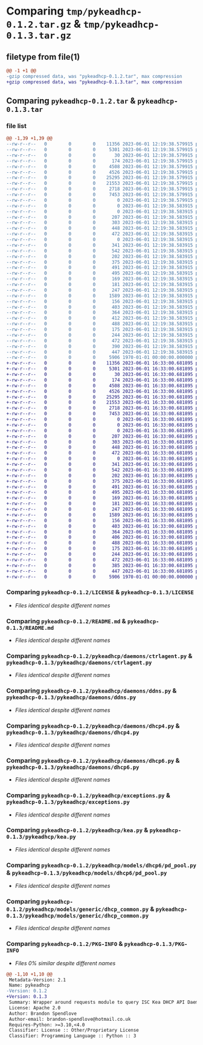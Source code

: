 # Comparing `tmp/pykeadhcp-0.1.2.tar.gz` & `tmp/pykeadhcp-0.1.3.tar.gz`

## filetype from file(1)

```diff
@@ -1 +1 @@
-gzip compressed data, was "pykeadhcp-0.1.2.tar", max compression
+gzip compressed data, was "pykeadhcp-0.1.3.tar", max compression
```

## Comparing `pykeadhcp-0.1.2.tar` & `pykeadhcp-0.1.3.tar`

### file list

```diff
@@ -1,39 +1,39 @@
--rw-r--r--   0        0        0    11356 2023-06-01 12:19:38.579915 pykeadhcp-0.1.2/LICENSE
--rw-r--r--   0        0        0     5301 2023-06-01 12:19:38.579915 pykeadhcp-0.1.2/README.md
--rw-r--r--   0        0        0       30 2023-06-01 12:19:38.579915 pykeadhcp-0.1.2/pykeadhcp/__init__.py
--rw-r--r--   0        0        0      174 2023-06-01 12:19:38.579915 pykeadhcp-0.1.2/pykeadhcp/daemons/__init__.py
--rw-r--r--   0        0        0     4508 2023-06-01 12:19:38.579915 pykeadhcp-0.1.2/pykeadhcp/daemons/ctrlagent.py
--rw-r--r--   0        0        0     4526 2023-06-01 12:19:38.579915 pykeadhcp-0.1.2/pykeadhcp/daemons/ddns.py
--rw-r--r--   0        0        0    25295 2023-06-01 12:19:38.579915 pykeadhcp-0.1.2/pykeadhcp/daemons/dhcp4.py
--rw-r--r--   0        0        0    21553 2023-06-01 12:19:38.579915 pykeadhcp-0.1.2/pykeadhcp/daemons/dhcp6.py
--rw-r--r--   0        0        0     2718 2023-06-01 12:19:38.579915 pykeadhcp-0.1.2/pykeadhcp/exceptions.py
--rw-r--r--   0        0        0     7453 2023-06-01 12:19:38.579915 pykeadhcp-0.1.2/pykeadhcp/kea.py
--rw-r--r--   0        0        0        0 2023-06-01 12:19:38.579915 pykeadhcp-0.1.2/pykeadhcp/models/__init__.py
--rw-r--r--   0        0        0        0 2023-06-01 12:19:38.583915 pykeadhcp-0.1.2/pykeadhcp/models/ctrlagent/__init__.py
--rw-r--r--   0        0        0        0 2023-06-01 12:19:38.583915 pykeadhcp-0.1.2/pykeadhcp/models/dhcp4/__init__.py
--rw-r--r--   0        0        0      207 2023-06-01 12:19:38.583915 pykeadhcp-0.1.2/pykeadhcp/models/dhcp4/lease.py
--rw-r--r--   0        0        0      303 2023-06-01 12:19:38.583915 pykeadhcp-0.1.2/pykeadhcp/models/dhcp4/reservation.py
--rw-r--r--   0        0        0      448 2023-06-01 12:19:38.583915 pykeadhcp-0.1.2/pykeadhcp/models/dhcp4/shared_network.py
--rw-r--r--   0        0        0      472 2023-06-01 12:19:38.583915 pykeadhcp-0.1.2/pykeadhcp/models/dhcp4/subnet.py
--rw-r--r--   0        0        0        0 2023-06-01 12:19:38.583915 pykeadhcp-0.1.2/pykeadhcp/models/dhcp6/__init__.py
--rw-r--r--   0        0        0      341 2023-06-01 12:19:38.583915 pykeadhcp-0.1.2/pykeadhcp/models/dhcp6/lease.py
--rw-r--r--   0        0        0      542 2023-06-01 12:19:38.583915 pykeadhcp-0.1.2/pykeadhcp/models/dhcp6/pd_pool.py
--rw-r--r--   0        0        0      202 2023-06-01 12:19:38.583915 pykeadhcp-0.1.2/pykeadhcp/models/dhcp6/reservation.py
--rw-r--r--   0        0        0      375 2023-06-01 12:19:38.583915 pykeadhcp-0.1.2/pykeadhcp/models/dhcp6/shared_network.py
--rw-r--r--   0        0        0      491 2023-06-01 12:19:38.583915 pykeadhcp-0.1.2/pykeadhcp/models/dhcp6/subnet.py
--rw-r--r--   0        0        0      495 2023-06-01 12:19:38.583915 pykeadhcp-0.1.2/pykeadhcp/models/enums.py
--rw-r--r--   0        0        0      169 2023-06-01 12:19:38.583915 pykeadhcp-0.1.2/pykeadhcp/models/generic/__init__.py
--rw-r--r--   0        0        0      181 2023-06-01 12:19:38.583915 pykeadhcp-0.1.2/pykeadhcp/models/generic/api_response.py
--rw-r--r--   0        0        0      247 2023-06-01 12:19:38.583915 pykeadhcp-0.1.2/pykeadhcp/models/generic/base.py
--rw-r--r--   0        0        0     1589 2023-06-01 12:19:38.583915 pykeadhcp-0.1.2/pykeadhcp/models/generic/dhcp_common.py
--rw-r--r--   0        0        0      156 2023-06-01 12:19:38.583915 pykeadhcp-0.1.2/pykeadhcp/models/generic/hook.py
--rw-r--r--   0        0        0      403 2023-06-01 12:19:38.583915 pykeadhcp-0.1.2/pykeadhcp/models/generic/lease.py
--rw-r--r--   0        0        0      364 2023-06-01 12:19:38.583915 pykeadhcp-0.1.2/pykeadhcp/models/generic/option_data.py
--rw-r--r--   0        0        0      412 2023-06-01 12:19:38.583915 pykeadhcp-0.1.2/pykeadhcp/models/generic/pool.py
--rw-r--r--   0        0        0      488 2023-06-01 12:19:38.583915 pykeadhcp-0.1.2/pykeadhcp/models/generic/reservation.py
--rw-r--r--   0        0        0      175 2023-06-01 12:19:38.583915 pykeadhcp-0.1.2/pykeadhcp/models/generic/shared_network.py
--rw-r--r--   0        0        0      244 2023-06-01 12:19:38.583915 pykeadhcp-0.1.2/pykeadhcp/models/generic/sockets.py
--rw-r--r--   0        0        0      472 2023-06-01 12:19:38.583915 pykeadhcp-0.1.2/pykeadhcp/models/generic/status.py
--rw-r--r--   0        0        0      390 2023-06-01 12:19:38.583915 pykeadhcp-0.1.2/pykeadhcp/models/generic/subnet.py
--rw-r--r--   0        0        0      447 2023-06-01 12:19:38.583915 pykeadhcp-0.1.2/pyproject.toml
--rw-r--r--   0        0        0     5906 1970-01-01 00:00:00.000000 pykeadhcp-0.1.2/PKG-INFO
+-rw-r--r--   0        0        0    11356 2023-06-01 16:33:00.681895 pykeadhcp-0.1.3/LICENSE
+-rw-r--r--   0        0        0     5301 2023-06-01 16:33:00.681895 pykeadhcp-0.1.3/README.md
+-rw-r--r--   0        0        0       30 2023-06-01 16:33:00.681895 pykeadhcp-0.1.3/pykeadhcp/__init__.py
+-rw-r--r--   0        0        0      174 2023-06-01 16:33:00.681895 pykeadhcp-0.1.3/pykeadhcp/daemons/__init__.py
+-rw-r--r--   0        0        0     4508 2023-06-01 16:33:00.681895 pykeadhcp-0.1.3/pykeadhcp/daemons/ctrlagent.py
+-rw-r--r--   0        0        0     4526 2023-06-01 16:33:00.681895 pykeadhcp-0.1.3/pykeadhcp/daemons/ddns.py
+-rw-r--r--   0        0        0    25295 2023-06-01 16:33:00.681895 pykeadhcp-0.1.3/pykeadhcp/daemons/dhcp4.py
+-rw-r--r--   0        0        0    21553 2023-06-01 16:33:00.681895 pykeadhcp-0.1.3/pykeadhcp/daemons/dhcp6.py
+-rw-r--r--   0        0        0     2718 2023-06-01 16:33:00.681895 pykeadhcp-0.1.3/pykeadhcp/exceptions.py
+-rw-r--r--   0        0        0     7453 2023-06-01 16:33:00.681895 pykeadhcp-0.1.3/pykeadhcp/kea.py
+-rw-r--r--   0        0        0        0 2023-06-01 16:33:00.681895 pykeadhcp-0.1.3/pykeadhcp/models/__init__.py
+-rw-r--r--   0        0        0        0 2023-06-01 16:33:00.681895 pykeadhcp-0.1.3/pykeadhcp/models/ctrlagent/__init__.py
+-rw-r--r--   0        0        0        0 2023-06-01 16:33:00.681895 pykeadhcp-0.1.3/pykeadhcp/models/dhcp4/__init__.py
+-rw-r--r--   0        0        0      207 2023-06-01 16:33:00.681895 pykeadhcp-0.1.3/pykeadhcp/models/dhcp4/lease.py
+-rw-r--r--   0        0        0      303 2023-06-01 16:33:00.681895 pykeadhcp-0.1.3/pykeadhcp/models/dhcp4/reservation.py
+-rw-r--r--   0        0        0      448 2023-06-01 16:33:00.681895 pykeadhcp-0.1.3/pykeadhcp/models/dhcp4/shared_network.py
+-rw-r--r--   0        0        0      472 2023-06-01 16:33:00.681895 pykeadhcp-0.1.3/pykeadhcp/models/dhcp4/subnet.py
+-rw-r--r--   0        0        0        0 2023-06-01 16:33:00.681895 pykeadhcp-0.1.3/pykeadhcp/models/dhcp6/__init__.py
+-rw-r--r--   0        0        0      341 2023-06-01 16:33:00.681895 pykeadhcp-0.1.3/pykeadhcp/models/dhcp6/lease.py
+-rw-r--r--   0        0        0      542 2023-06-01 16:33:00.681895 pykeadhcp-0.1.3/pykeadhcp/models/dhcp6/pd_pool.py
+-rw-r--r--   0        0        0      202 2023-06-01 16:33:00.681895 pykeadhcp-0.1.3/pykeadhcp/models/dhcp6/reservation.py
+-rw-r--r--   0        0        0      375 2023-06-01 16:33:00.681895 pykeadhcp-0.1.3/pykeadhcp/models/dhcp6/shared_network.py
+-rw-r--r--   0        0        0      491 2023-06-01 16:33:00.681895 pykeadhcp-0.1.3/pykeadhcp/models/dhcp6/subnet.py
+-rw-r--r--   0        0        0      495 2023-06-01 16:33:00.681895 pykeadhcp-0.1.3/pykeadhcp/models/enums.py
+-rw-r--r--   0        0        0      169 2023-06-01 16:33:00.681895 pykeadhcp-0.1.3/pykeadhcp/models/generic/__init__.py
+-rw-r--r--   0        0        0      181 2023-06-01 16:33:00.681895 pykeadhcp-0.1.3/pykeadhcp/models/generic/api_response.py
+-rw-r--r--   0        0        0      247 2023-06-01 16:33:00.681895 pykeadhcp-0.1.3/pykeadhcp/models/generic/base.py
+-rw-r--r--   0        0        0     1589 2023-06-01 16:33:00.681895 pykeadhcp-0.1.3/pykeadhcp/models/generic/dhcp_common.py
+-rw-r--r--   0        0        0      156 2023-06-01 16:33:00.681895 pykeadhcp-0.1.3/pykeadhcp/models/generic/hook.py
+-rw-r--r--   0        0        0      403 2023-06-01 16:33:00.681895 pykeadhcp-0.1.3/pykeadhcp/models/generic/lease.py
+-rw-r--r--   0        0        0      364 2023-06-01 16:33:00.681895 pykeadhcp-0.1.3/pykeadhcp/models/generic/option_data.py
+-rw-r--r--   0        0        0      406 2023-06-01 16:33:00.681895 pykeadhcp-0.1.3/pykeadhcp/models/generic/pool.py
+-rw-r--r--   0        0        0      488 2023-06-01 16:33:00.681895 pykeadhcp-0.1.3/pykeadhcp/models/generic/reservation.py
+-rw-r--r--   0        0        0      175 2023-06-01 16:33:00.681895 pykeadhcp-0.1.3/pykeadhcp/models/generic/shared_network.py
+-rw-r--r--   0        0        0      244 2023-06-01 16:33:00.681895 pykeadhcp-0.1.3/pykeadhcp/models/generic/sockets.py
+-rw-r--r--   0        0        0      472 2023-06-01 16:33:00.681895 pykeadhcp-0.1.3/pykeadhcp/models/generic/status.py
+-rw-r--r--   0        0        0      385 2023-06-01 16:33:00.681895 pykeadhcp-0.1.3/pykeadhcp/models/generic/subnet.py
+-rw-r--r--   0        0        0      447 2023-06-01 16:33:00.681895 pykeadhcp-0.1.3/pyproject.toml
+-rw-r--r--   0        0        0     5906 1970-01-01 00:00:00.000000 pykeadhcp-0.1.3/PKG-INFO
```

### Comparing `pykeadhcp-0.1.2/LICENSE` & `pykeadhcp-0.1.3/LICENSE`

 * *Files identical despite different names*

### Comparing `pykeadhcp-0.1.2/README.md` & `pykeadhcp-0.1.3/README.md`

 * *Files identical despite different names*

### Comparing `pykeadhcp-0.1.2/pykeadhcp/daemons/ctrlagent.py` & `pykeadhcp-0.1.3/pykeadhcp/daemons/ctrlagent.py`

 * *Files identical despite different names*

### Comparing `pykeadhcp-0.1.2/pykeadhcp/daemons/ddns.py` & `pykeadhcp-0.1.3/pykeadhcp/daemons/ddns.py`

 * *Files identical despite different names*

### Comparing `pykeadhcp-0.1.2/pykeadhcp/daemons/dhcp4.py` & `pykeadhcp-0.1.3/pykeadhcp/daemons/dhcp4.py`

 * *Files identical despite different names*

### Comparing `pykeadhcp-0.1.2/pykeadhcp/daemons/dhcp6.py` & `pykeadhcp-0.1.3/pykeadhcp/daemons/dhcp6.py`

 * *Files identical despite different names*

### Comparing `pykeadhcp-0.1.2/pykeadhcp/exceptions.py` & `pykeadhcp-0.1.3/pykeadhcp/exceptions.py`

 * *Files identical despite different names*

### Comparing `pykeadhcp-0.1.2/pykeadhcp/kea.py` & `pykeadhcp-0.1.3/pykeadhcp/kea.py`

 * *Files identical despite different names*

### Comparing `pykeadhcp-0.1.2/pykeadhcp/models/dhcp6/pd_pool.py` & `pykeadhcp-0.1.3/pykeadhcp/models/dhcp6/pd_pool.py`

 * *Files identical despite different names*

### Comparing `pykeadhcp-0.1.2/pykeadhcp/models/generic/dhcp_common.py` & `pykeadhcp-0.1.3/pykeadhcp/models/generic/dhcp_common.py`

 * *Files identical despite different names*

### Comparing `pykeadhcp-0.1.2/PKG-INFO` & `pykeadhcp-0.1.3/PKG-INFO`

 * *Files 0% similar despite different names*

```diff
@@ -1,10 +1,10 @@
 Metadata-Version: 2.1
 Name: pykeadhcp
-Version: 0.1.2
+Version: 0.1.3
 Summary: Wrapper around requests module to query ISC Kea DHCP API Daemons (ctrlagent, dhcp4, dhcp6, ddns)
 License: Apache 2.0
 Author: Brandon Spendlove
 Author-email: brandon-spendlove@hotmail.co.uk
 Requires-Python: >=3.10,<4.0
 Classifier: License :: Other/Proprietary License
 Classifier: Programming Language :: Python :: 3
```

